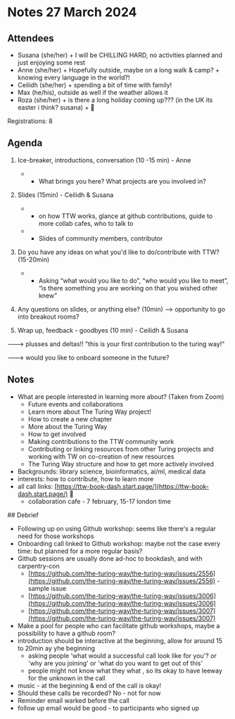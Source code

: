 # Notes 27 March 2024

## Attendees

* Susana (she/her) + I will be CHILLING HARD, no activities planned and just enjoying some rest
* Anne (she/her) + Hopefully outside, maybe on a long walk & camp?  + knowing every language in the world?!
* Ceilidh (she/her) + spending a bit of time with family!
* Max (he/his), outside as well if the weather allows it
* Roza (she/her) + is there a long holiday coming up??? (in the UK its easter i think? susana) + 🐳

Registrations: 8

## Agenda

1) Ice-breaker, introductions, conversation (10 -15 min) - Anne

   * - What brings you here? What projects are you involved in?
2) Slides (15min) - Ceilidh \& Susana

   * - on how TTW works, glance at github contributions, guide to more collab cafes, who to talk to
   * - Slides of community members, contributor
3) Do you have any ideas on what you'd like to do/contribute with TTW? (15-20min)

   * - Asking  “what would you like to do”, “who would you like to meet”, “is there something you are working on that you wished other knew”
4) Any questions on slides, or anything else? (10min) --> opportunity to go into breakout rooms?

5)  Wrap up, feedback - goodbyes (10 min) - Ceilidh \& Susana

---> plusses and deltas!! "this is your first contribution to the turing way!"

---> would you like to onboard someone in the future?

 ## Notes

* What are people interested in learning more about? (Taken from Zoom)
    * Future events and collaborations
    * Learn more about The Turing Way project!
    * How to create a new chapter
    * More about the Turing Way
    * How to get involved
    * Making contributions to the TTW community  work
    * Contributing or linking resources from other Turing projects and working with TW on co-creation of new resources
    * The Turing Way structure and how to get more actively involved
*  Backgrounds: library science, bioinformatics, ai/ml, medical data
* interests: how to contribute, how to learn more
* all call links: [https://ttw-book-dash.start.page/](https://ttw-book-dash.start.page/) 🙂
    * collaboration cafe - 7 february, 15-17 london time

## Debrief

* Following up on using Github workshop: seems like there's a regular need for those workshops
* Onboarding call linked to Github workshop: maybe not the case every time: but planned for a more regular basis?
* Github sessions are usually done ad-hoc to bookdash, and with carpentry-con
    * [https://github.com/the-turing-way/the-turing-way/issues/2556](https://github.com/the-turing-way/the-turing-way/issues/2556) - sample issue
    * [https://github.com/the-turing-way/the-turing-way/issues/3006](https://github.com/the-turing-way/the-turing-way/issues/3006)
    * [https://github.com/the-turing-way/the-turing-way/issues/3007](https://github.com/the-turing-way/the-turing-way/issues/3007)
* Make a pool for people who can facilitate github workshops, maybe a possibility to have a github room?
* introduction should be interactive at the beginning, allow for around 15 to 20min ay yhe beginning
    * asking people 'what would a successful call look like for you'? or 'why are you joining' or 'what do you want to get out of this'
    * people might not know what they what , so its okay to have leeway for the unknown in the call
* music - at the beginning & end of the call is okay!
* Should these calls be recorded? No - not for now
* Reminder email warked before the call
* follow up email would be good - to participants who signed up
